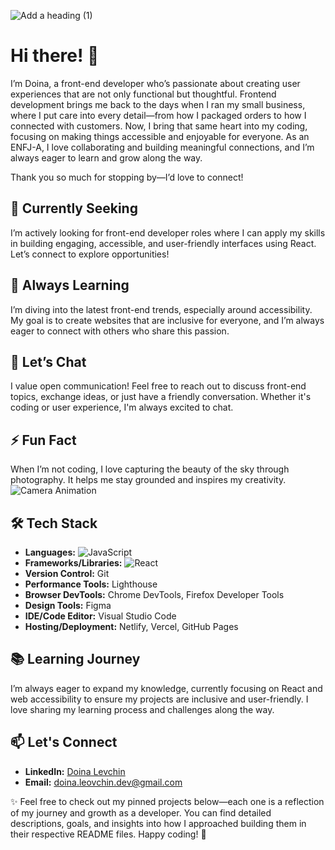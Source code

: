 ![Add a heading (1)](https://github.com/user-attachments/assets/ecc00395-63d1-4c6c-a1d1-f0320a79cec8)
# Hi there! 👋

I’m Doina, a front-end developer who’s passionate about creating user experiences that are not only functional but thoughtful. Frontend development brings me back to the days when I ran my small business, where I put care into every detail—from how I packaged orders to how I connected with customers. Now, I bring that same heart into my coding, focusing on making things accessible and enjoyable for everyone. As an ENFJ-A, I love collaborating and building meaningful connections, and I’m always eager to learn and grow along the way.

Thank you so much for stopping by—I’d love to connect!

## 🚀 Currently Seeking ##
I’m actively looking for front-end developer roles where I can apply my skills in building engaging, accessible, and user-friendly interfaces using React. Let’s connect to explore opportunities!

## 🌱 Always Learning ##
I’m diving into the latest front-end trends, especially around accessibility. My goal is to create websites that are inclusive for everyone, and I’m always eager to connect with others who share this passion.

## 💬 Let’s Chat ##
I value open communication! Feel free to reach out to discuss front-end topics, exchange ideas, or just have a friendly conversation. Whether it's coding or user experience, I'm always excited to chat.

## ⚡ Fun Fact
When I’m not coding, I love capturing the beauty of the sky through photography. It helps me stay grounded and inspires my creativity. 
![Camera Animation](https://media.giphy.com/media/JA8X1yjBnTaZW/giphy.gif) 


## 🛠️ Tech Stack

- **Languages:** ![JavaScript](https://img.shields.io/badge/JavaScript-ES6-yellow)
- **Frameworks/Libraries:** ![React](https://img.shields.io/badge/React-16.13.1-blue)
- **Version Control:** Git
- **Performance Tools:** Lighthouse
- **Browser DevTools:** Chrome DevTools, Firefox Developer Tools
- **Design Tools:** Figma
- **IDE/Code Editor:** Visual Studio Code
- **Hosting/Deployment:** Netlify, Vercel, GitHub Pages

## 📚 Learning Journey

I’m always eager to expand my knowledge, currently focusing on React and web accessibility to ensure my projects are inclusive and user-friendly. I love sharing my learning process and challenges along the way.

## 📫 Let's Connect

- **LinkedIn:** [Doina Levchin](https://www.linkedin.com/in/doinalevchin)
- **Email:** [doina.leovchin.dev@gmail.com](mailto:doina.leovchin.dev@gmail.com)

✨ Feel free to check out my pinned projects below—each one is a reflection of my journey and growth as a developer. You can find detailed descriptions, goals, and insights into how I approached building them in their respective README files. Happy coding! 🌈


